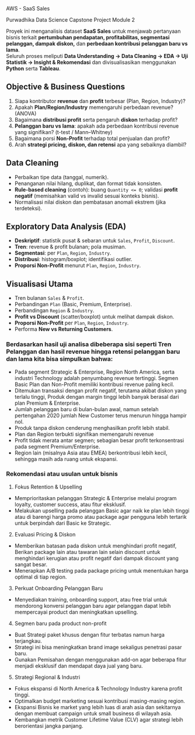 AWS - SaaS Sales

Purwadhika Data Science Capstone Project Module 2

Proyek ini menganalisis dataset **SaaS Sales** untuk menjawab pertanyaan bisnis terkait **pertumbuhan pendapatan, profitabilitas, segmentasi pelanggan, dampak diskon,** dan **perbedaan kontribusi pelanggan baru vs lama**.  
Seluruh proses meliputi **Data Understanding → Data Cleaning → EDA → Uji Statistik → Insight & Rekomendasi** dan divisualisasikan menggunakan **Python** serta **Tableau**.

## Objective & Business Questions

1. Siapa kontributor **revenue** dan **profit** terbesar (Plan, Region, Industry)?  
2. Apakah **Plan/Region/Industry** memengaruhi perbedaan revenue? (ANOVA)  
3. Bagaimana **distribusi profit** serta pengaruh **diskon** terhadap profit?  
4. **Pelanggan baru vs lama**: apakah ada perbedaan kontribusi revenue yang signifikan? (t-test / Mann–Whitney)  
5. Bagaimana porsi **Non‑Profit** terhadap total penjualan dan profit?  
6. Arah **strategi pricing, diskon, dan retensi** apa yang sebaiknya diambil?

## Data Cleaning

- Perbaikan tipe data (tanggal, numerik).  
- Penanganan nilai hilang, duplikat, dan format tidak konsisten.  
- **Rule-based cleaning** (contoh): buang `Quantity <= 0`; validasi **profit negatif** (memisahkan valid vs invalid sesuai konteks bisnis).  
- Normalisasi nilai diskon dan pembatasan anomali ekstrem (jika terdeteksi).

## Exploratory Data Analysis (EDA)

- **Deskriptif**: statistik pusat & sebaran untuk `Sales`, `Profit`, `Discount`.  
- **Tren**: revenue & profit bulanan; pola musiman.  
- **Segmentasi**: per `Plan`, `Region`, `Industry`.  
- **Distribusi**: histogram/boxplot; identifikasi outlier.
- **Proporsi Non‑Profit** menurut `Plan`, `Region`, `Industry`.

## Visualisasi Utama

- Tren bulanan `Sales` & `Profit`.  
- Perbandingan `Plan` (Basic, Premium, Enterprise).  
- Perbandingan `Region` & `Industry`.  
- **Profit vs Discount** (scatter/boxplot) untuk melihat dampak diskon.  
- **Proporsi Non‑Profit** per `Plan`, `Region`, `Industry`.  
- Performa **New vs Returning Customers**.

### Berdasarkan hasil uji analisa dibeberapa sisi seperti Tren Pelanggan dan hasil revenue hingga retensi pelanggan baru dan lama kita bisa simpulkan bahwa: 

- Pada segment Strategic & Enterprise, Region North America, serta industri Technology adalah penyumbang revenue tertinggi. Segmen Basic Plan dan Non-Profit memiliki kontribusi revenue paling kecil.
- Ditemukan transaksi dengan profit negatif, terutama akibat diskon yang terlalu tinggi, Produk dengan margin tinggi lebih banyak berasal dari plan Premium & Enterprise.
- Jumlah pelanggan baru di bulan-bulan awal, namun setelah pertengahan 2020 jumlah New Customer terus menurun hingga hampir nol.
- Produk tanpa diskon cenderung menghasilkan profit lebih stabil.
- Plan dan Region terbukti signifikan memengaruhi revenue
- Profit tidak merata antar segmen; sebagian besar profit terkonsentrasi pada segment Premium/Enterprise.
- Region lain (misalnya Asia atau EMEA) berkontribusi lebih kecil, sehingga masih ada ruang untuk ekspansi.

### Rekomendasi atau usulan untuk bisnis

1. Fokus Retention & Upselling

- Memprioritaskan pelanggan Strategic & Enterprise melalui program loyalty, customer success, atau fitur eksklusif.
- Melakukan upselling pada pelanggan Basic agar naik ke plan lebih tinggi atau di barengi harga promo atau package agar pengguna lebih tertarik untuk berpindah dari Basic ke Strategic.

2. Evaluasi Pricing & Diskon
- Memberikan batasan pada diskon untuk menghindari profit negatif, Berikan package lain atau tawaran lain selain discount untuk menghindari kerugian atau profit negatif dari dampak discount yang sangat besar.
- Menerapkan A/B testing pada package pricing untuk menentukan harga optimal di tiap region.

3. Perkuat Onboarding Pelanggan Baru
- Menyediakan training, onboarding support, atau free trial untuk mendorong konversi pelanggan baru agar pelanggan dapat lebih mempercayai product dan meningkatkan upselling.

4. Segmen baru pada product non-profit
- Buat Strategi paket khusus dengan fitur terbatas namun harga terjangkau.
- Strategi ini bisa meningkatkan brand image sekaligus penetrasi pasar baru.
- Gunakan Pemisahan dengan menggunakan add-on agar beberapa fitur menjadi eksklusif dan mendapat daya jual yang baru.

5. Strategi Regional & Industri
- Fokus ekspansi di North America & Technology Industry karena profit tinggi.
- Optimalkan budget marketing sesuai kontribusi masing-masing region.
- Ekspansi Bisnis ke market yang lebih luas di arah asia dan sekitarnya dengan membuat campaign untuk small business di wilayah asia.
- Kembangkan metrik Customer Lifetime Value (CLV) agar strategi lebih berorientasi jangka panjang.


